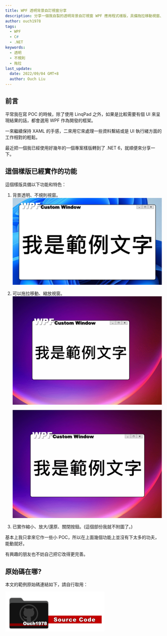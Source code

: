 ```yaml
---
title: WPF 透明背景自訂視窗分享
description: 分享一個我自製的透明背景自訂視窗 WPF 應用程式樣版，具備拖拉移動視窗、拖拉縮放視窗、縮小視窗、放大/還原視和關閉視窗功能。
author: ouch1978
tags:
  - WPF
  - C#
  - .NET
keywords:
  - 透明
  - 不規則
  - 拖拉
last_update:
  date: 2022/09/04 GMT+8
  author: Ouch Liu
---
```


## 前言

平常我在寫 POC 的時候，除了使用 LinqPad 之外，如果是比較需要有個 UI 來呈現結果的話，都會選用 WPF 作為開發的框架。

一來繼續保持 XAML 的手感，二來用它來處理一些資料繫結或是 UI 執行緒方面的工作相對的輕鬆。

最近把一個我已經使用好幾年的一個專案樣版轉到了 .NET 6，就順便來分享一下。

## 這個樣版已經實作的功能

這個樣版具備以下功能和特色：

1. 背景透明、不規則視窗。
   ![透明背景，不規則形狀](custom-window-with-transparent-background.png "透明背景，不規則形狀")

2. 可以拖拉移動、縮放視窗。
   ![支援拖拉移動](drag-n-drop-move-supported.gif "支援拖拉移動")

   ![支援拖拉縮放](drag-n-drop-resize-supported.gif "支援拖拉縮放")

3. 已實作縮小、放大/還原、關閉按鈕。(這個部份我就不附圖了。)

基本上我只拿來它作一些小 POC，所以在上面幾個功能上並沒有下太多的功夫，能動就好。

有興趣的朋友也不妨自己把它改得更完善。

## 原始碼在哪?

本文的範例原始碼連結如下，請自行取用：

[![Sample](/img/source-code.png)](https://github.com/Ouch1978/WpfCustomWindow)
